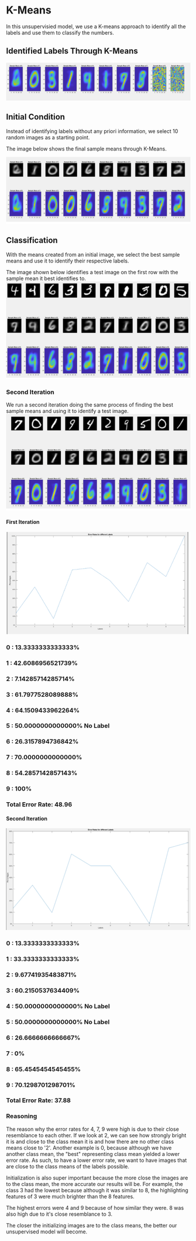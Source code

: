 # K-Means
In this unsupervisied model, we use a K-means approach to identify all the labels and use them to classify the numbers.

## Identified Labels Through K-Means
![Means](./imgs/sample_means.png)

## Initial Condition
Instead of identifying labels without any priori information, we select 10 random images as a starting point.

The image below shows the final sample means through K-Means.

![Initial Condition Means](./imgs/initial_condition.png)

## Classification
With the means created from an initial image, we select the best sample means and use it to identify their respective labels. 

The image shown below identifies a test image on the first row with the sample mean it best identifies to.
![Identifications](./imgs/Identifications.png)

### Second Iteration
We run a second iteration doing the same process of finding the best sample means and using it to identify a test image.
![Identification 2](./imgs/Identifications_2.png)


#### First Iteration
![Error Graph 1](./imgs/errors.png)
### 0 : 13.3333333333333%
### 1 : 42.6086956521739%
### 2 : 7.14285714285714%
### 3 : 61.7977528089888%
### 4 : 64.1509433962264%
### 5 : 50.0000000000000% No Label
### 6 : 26.3157894736842%
### 7 : 70.0000000000000%
### 8 : 54.2857142857143%
### 9 : 100%
### Total Error Rate: 48.96
#### Second Iteration
![Error Graph 2](./imgs/errors_2.png)
### 0 : 13.3333333333333%
### 1 : 33.3333333333333%
### 2 : 9.67741935483871%
### 3 : 60.2150537634409%
### 4 : 50.0000000000000% No Label
### 5 : 50.0000000000000% No Label
### 6 : 26.6666666666667%
### 7 : 0%
### 8 : 65.4545454545455%
### 9 : 70.1298701298701%
### Total Error Rate: 37.88

### Reasoning
The reason why the error rates for 4, 7, 9 were high is due to their close resemblance to each other. If we look at 2, we can see how strongly bright it is and close to the class mean it is and how there are no other class means close to '2'. Another example is 0, because although we have another class mean, the "best" representing class mean yielded a lower error rate. As such, to have a lower error rate, we want to have images that are close to the class means of the labels possible.

Initialization is also super important because the more close the images are to the class mean, the more accurate our results will be. For example, the class 3 had the lowest because although it was similar to 8, the highlighting features of 3 were much brighter than the 8 features.

The highest errors were 4 and 9 because of how similar they were. 8 was also high due to it's close resemblance to 3.

The closer the initializing images are to the class means, the better our unsupervised model will become.